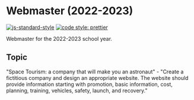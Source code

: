 # Webmaster (2022-2023)

[![js-standard-style](https://img.shields.io/badge/code%20style-standard-brightgreen.svg)](http://standardjs.com)
[![code style: prettier](https://img.shields.io/badge/code_style-prettier-ff69b4.svg?style=flat-square)](https://github.com/prettier/prettier)

Webmaster for the 2022-2023 school year.

## Topic

"Space Tourism: a company that will make you an astronaut" -
"Create a fictitious company and design an appropriate website.
The website should provide information starting with
promotion, basic information, cost, planning,
training, vehicles, safety, launch, and recovery."
